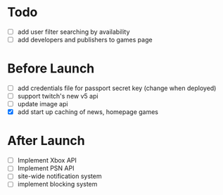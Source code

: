 # Todo
- [ ] add user filter searching by availability
- [ ] add developers and publishers to games page

# Before Launch
- [ ] add credentials file for passport secret key (change when deployed)
- [ ] support twitch's new v5 api
- [ ] update image api
- [X] add start up caching of news, homepage games

# After Launch
- [ ] Implement Xbox API
- [ ] Implement PSN API
- [ ] site-wide notification system
- [ ] implement blocking system
